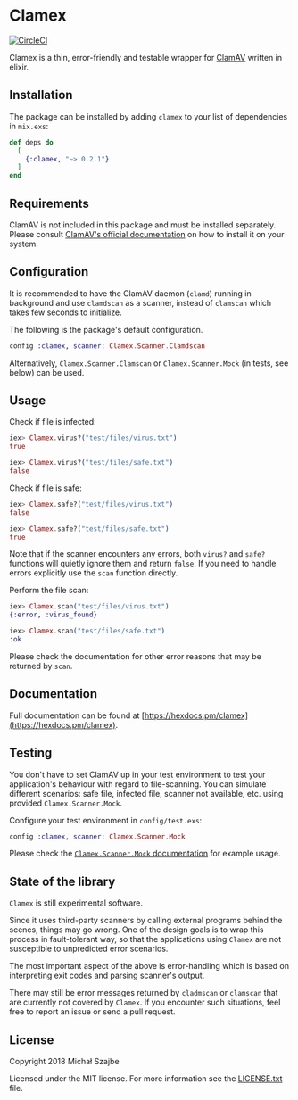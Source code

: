 # Clamex

[![CircleCI](https://circleci.com/gh/szajbus/clamex/tree/master.svg?style=svg)](https://circleci.com/gh/szajbus/clamex/tree/master)

Clamex is a thin, error-friendly and testable wrapper for [ClamAV](https://www.clamav.net) written in elixir.

## Installation

The package can be installed by adding `clamex` to your list of dependencies in `mix.exs`:

```elixir
def deps do
  [
    {:clamex, "~> 0.2.1"}
  ]
end
```

## Requirements

ClamAV is not included in this package and must be installed separately. Please consult [ClamAV's official documentation](https://www.clamav.net/documents/installing-clamav) on how to install it on your system.

## Configuration

It is recommended to have the ClamAV daemon (`clamd`) running in background and use `clamdscan` as a scanner, instead of `clamscan` which takes few seconds to initialize.

The following is the package's default configuration.

```elixir
config :clamex, scanner: Clamex.Scanner.Clamdscan
```

Alternatively, `Clamex.Scanner.Clamscan` or `Clamex.Scanner.Mock` (in tests, see below) can be used.

## Usage

Check if file is infected:

```elixir
iex> Clamex.virus?("test/files/virus.txt")
true

iex> Clamex.virus?("test/files/safe.txt")
false
```

Check if file is safe:

```elixir
iex> Clamex.safe?("test/files/virus.txt")
false

iex> Clamex.safe?("test/files/safe.txt")
true
```

Note that if the scanner encounters any errors, both `virus?` and `safe?` functions will quietly ignore them and return `false`. If you need to handle errors explicitly use the `scan` function directly.

Perform the file scan:

```elixir
iex> Clamex.scan("test/files/virus.txt")
{:error, :virus_found}

iex> Clamex.scan("test/files/safe.txt")
:ok
```

Please check the documentation for other error reasons that may be returned by `scan`.

## Documentation

Full documentation can be found at [https://hexdocs.pm/clamex](https://hexdocs.pm/clamex).

## Testing

You don't have to set ClamAV up in your test environment to test your application's behaviour with regard to file-scanning. You can simulate different scenarios: safe file, infected file, scanner not available, etc. using provided `Clamex.Scanner.Mock`.

Configure your test environment in `config/test.exs`:

```elixir
config :clamex, scanner: Clamex.Scanner.Mock
```

Please check the [`Clamex.Scanner.Mock` documentation](https://hexdocs.pm/clamex/Clamex.Scanner.Mock.html#content) for example usage.

## State of the library

`Clamex` is still experimental software.

Since it uses third-party scanners by calling external programs behind the scenes, things may go wrong. One of the design goals is to wrap this process in fault-tolerant way, so that the applications using `Clamex` are not susceptible to unpredicted error scenarios.

The most important aspect of the above is error-handling which is based on interpreting exit codes and parsing scanner's output.

There may still be error messages returned by `cladmscan` or `clamscan` that are currently not covered by `Clamex`. If you encounter such situations, feel free to report an issue or send a pull request.

## License

Copyright 2018 Michał Szajbe

Licensed under the MIT license. For more information see the [LICENSE.txt](LICENSE.txt) file.
